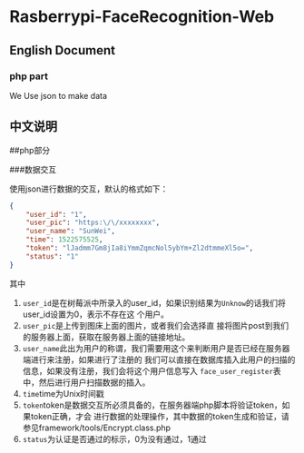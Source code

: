 # Rasberrypi-FaceRecognition-Web
## English Document

### php part
We Use json to make data  

## 中文说明

##php部分


###数据交互

使用json进行数据的交互，默认的格式如下：
```JSON
{
	"user_id": "1",
	"user_pic": "https:\/\/xxxxxxxx",
	"user_name": "SunWei",
	"time": 1522575525,
	"token": "lJadmm7Gm8jIa8iYmmZqmcNol5ybYm+Zl2dtmmeXl5o=",
	"status": "1"
}
```
其中
1. ```user_id```是在树莓派中所录入的user_id，如果识别结果为```Unknow```的话我们将user_id设置为0，表示不存在这
个用户。
2. ```user_pic```是上传到图床上面的图片，或者我们会选择直
接将图片post到我们的服务器上面，获取在服务器上面的链接地址。
3. ```user_name```此出为用户的称谓，我们需要用这个来判断用户是否已经在服务器端进行来注册，如果进行了注册的
我们可以直接在数据库插入此用户的扫描的信息，如果没有注册，我们会将这个用户信息写入
```face_user_register```表中，然后进行用户扫描数据的插入。
4. ```time```time为Unix时间戳
5. ```token```token是数据交互所必须具备的，在服务器端php脚本将验证token，如果token正确，才会
进行数据的处理操作，其中数据的token生成和验证，请参见framework/tools/Encrypt.class.php
6. ```status```为认证是否通过的标示，0为没有通过，1通过
